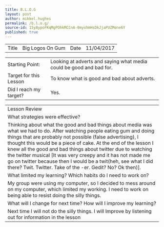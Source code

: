 ```yaml
---
title: B.L.O.G
layout: post
author: mikkel.hughes
permalink: /b.l.o.g/
source-id: 15y8ypoFKqMgPOhkMCCnA-0myohmHsDkJjaPUZMone6Y
published: true
---
```

<table>
  <tr>
    <td>Title</td>
    <td>Big Logos On Gum</td>
    <td>    Date</td>
    <td>11/04/2017</td>
  </tr>
</table>


<table>
  <tr>
    <td>Starting Point:</td>
    <td>Looking at adverts and saying what media could be good and bad for.</td>
  </tr>
  <tr>
    <td>Target for this Lesson</td>
    <td>To know what is good and bad about adverts.</td>
  </tr>
  <tr>
    <td>Did I reach my target? </td>
    <td>Yes.</td>
  </tr>
</table>


<table>
  <tr>
    <td>Lesson Review</td>
  </tr>
  <tr>
    <td> What strategies were effective?</td>
  </tr>
  <tr>
    <td>Thinking about what the good and bad things about media was what we had to do. After watching people eating gum and doing things that are probably not possible (false advertising), I thought this would be a piece of cake. At the end of the lesson I knew all the good and bad things about twitter due to watching the twitter musical [It was very creepy and it has not made me go on twitter because then I would be a twit(heh, see what I did there? Twit. Twitter. Take of the -er. Gedit? No? Ok then)].</td>
  </tr>
  <tr>
    <td>What limited my learning? Which habits do I need to work on?</td>
  </tr>
  <tr>
    <td>My group were using my computer, so I decided to mess around on my computer, which limited my working. I need to work on being able to resist doing the silly things.</td>
  </tr>
  <tr>
    <td>What will I change for next time? How will I improve my learning?</td>
  </tr>
  <tr>
    <td>Next time I will not do the silly things. I will Improve by listening out for information in the lesson</td>
  </tr>
</table>


